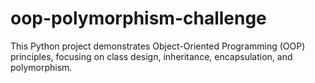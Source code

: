 # oop-polymorphism-challenge
This Python project demonstrates Object-Oriented Programming (OOP) principles, focusing on class design, inheritance, encapsulation, and polymorphism.
